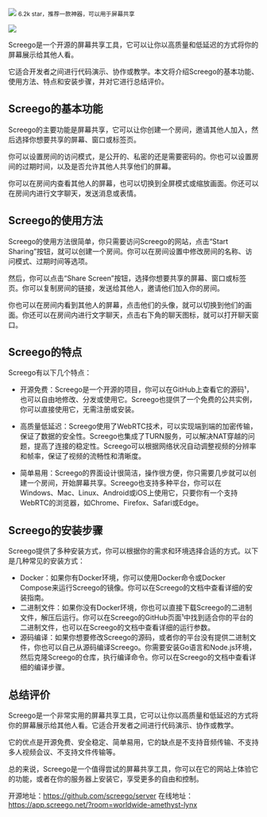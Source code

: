 <img src="/assets/image/240114-共享屏幕-1.png" style="max-width: 70%; height: auto;">
<small>6.2k star，推荐一款神器，可以用于屏幕共享</small>



![](/assets/image/240114-共享屏幕-1.png)

Screego是一个开源的屏幕共享工具，它可以让你以高质量和低延迟的方式将你的屏幕展示给其他人看。

它适合开发者之间进行代码演示、协作或教学。本文将介绍Screego的基本功能、使用方法、特点和安装步骤，并对它进行总结评价。

## Screego的基本功能
Screego的主要功能是屏幕共享，它可以让你创建一个房间，邀请其他人加入，然后选择你想要共享的屏幕、窗口或标签页。

你可以设置房间的访问模式，是公开的、私密的还是需要密码的。你也可以设置房间的过期时间，以及是否允许其他人共享他们的屏幕。

你可以在房间内查看其他人的屏幕，也可以切换到全屏模式或缩放画面。你还可以在房间内进行文字聊天，发送消息或表情。

## Screego的使用方法
Screego的使用方法很简单，你只需要访问Screego的网站，点击“Start Sharing”按钮，就可以创建一个房间。你可以在房间设置中修改房间的名称、访问模式、过期时间等选项。

然后，你可以点击“Share Screen”按钮，选择你想要共享的屏幕、窗口或标签页。你可以复制房间的链接，发送给其他人，邀请他们加入你的房间。

你也可以在房间内看到其他人的屏幕，点击他们的头像，就可以切换到他们的画面。你还可以在房间内进行文字聊天，点击右下角的聊天图标，就可以打开聊天窗口。

## Screego的特点
Screego有以下几个特点：
- 开源免费：Screego是一个开源的项目，你可以在GitHub上查看它的源码¹，也可以自由地修改、分发或使用它。Screego也提供了一个免费的公共实例，你可以直接使用它，无需注册或安装。
- 高质量低延迟：Screego使用了WebRTC技术，可以实现端到端的加密传输，保证了数据的安全性。Screego也集成了TURN服务，可以解决NAT穿越的问题，提高了连接的稳定性。Screego可以根据网络状况自动调整视频的分辨率和帧率，保证了视频的流畅性和清晰度。

- 简单易用：Screego的界面设计很简洁，操作很方便，你只需要几步就可以创建一个房间，开始屏幕共享。Screego也支持多种平台，你可以在Windows、Mac、Linux、Android或iOS上使用它，只要你有一个支持WebRTC的浏览器，如Chrome、Firefox、Safari或Edge。

## Screego的安装步骤
Screego提供了多种安装方式，你可以根据你的需求和环境选择合适的方式。以下是几种常见的安装方式：

- Docker：如果你有Docker环境，你可以使用Docker命令或Docker Compose来运行Screego的镜像。你可以在Screego的文档中查看详细的安装指南。
- 二进制文件：如果你没有Docker环境，你也可以直接下载Screego的二进制文件，解压后运行。你可以在Screego的GitHub页面¹中找到适合你的平台的二进制文件，也可以在Screego的文档中查看详细的运行参数。
- 源码编译：如果你想要修改Screego的源码，或者你的平台没有提供二进制文件，你也可以自己从源码编译Screego。你需要安装Go语言和Node.js环境，然后克隆Screego的仓库，执行编译命令。你可以在Screego的文档中查看详细的编译步骤。

## 总结评价
Screego是一个非常实用的屏幕共享工具，它可以让你以高质量和低延迟的方式将你的屏幕展示给其他人看。它适合开发者之间进行代码演示、协作或教学。

它的优点是开源免费、安全稳定、简单易用，它的缺点是不支持音频传输、不支持多人视频会议、不支持文件传输等。

总的来说，Screego是一个值得尝试的屏幕共享工具，你可以在它的网站上体验它的功能，或者在你的服务器上安装它，享受更多的自由和控制。




开源地址：https://github.com/screego/server
在线地址：https://app.screego.net/?room=worldwide-amethyst-lynx